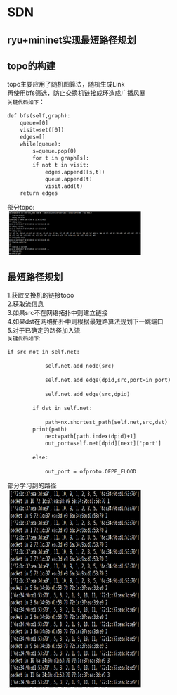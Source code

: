 # SDN
ryu+mininet实现最短路径规划
-----
## topo的构建
topo主要应用了随机图算法，随机生成Link  
再使用bfs筛选，防止交换机链接成环造成广播风暴  
`关键代码如下`：<br>
```
def bfs(self,graph):
	queue=[0]  
	visit=set([0])  
	edges=[]  
	while(queue):  
	    s=queue.pop(0)  
	    for t in graph[s]:  
		if not t in visit:  
		    edges.append([s,t])  
		    queue.append(t)  
		    visit.add(t)  
	return edges  
```
部分topo:  
.<img src="https://github.com/smartysl/SDN/blob/master/SDNpic/%E6%8D%95%E8%8E%B72.PNG" width="300" height="100" />
## 最短路径规划
1.获取交换机的链接topo  
2.获取流信息  
3.如果src不在网络拓扑中则建立链接  
4.如果dst在网络拓扑中则根据最短路算法规划下一跳端口  
5.对于已确定的路径加入流  
`关键代码如下`:  
```
if src not in self.net:

            self.net.add_node(src)

            self.net.add_edge(dpid,src,port=in_port)

            self.net.add_edge(src,dpid)

        if dst in self.net:
        
            path=nx.shortest_path(self.net,src,dst)  
	    print(path)
            next=path[path.index(dpid)+1]
            out_port=self.net[dpid][next]['port']

        else:

            out_port = ofproto.OFPP_FLOOD
```
部分学习到的路径  
.<img src="https://github.com/smartysl/SDN/blob/master/SDNpic/%E6%8D%95%E8%8E%B71.PNG" width="300" height="450" />

